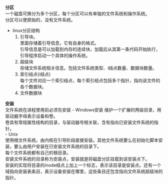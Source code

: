**分区**  
一个磁盘可换分为多个分区，每个分区可以有单独的文件系统和操作系统。  
分区可以使原始的，没有文件系统。  
- linux分区结构  
    1. 引导块。  
    里面存储着引导信息，它有自身的格式。  
    引导信息是可以加载到内存的连续块，加载后从其第一条代码开始执行，引导程序启动一个具体的操作系统。  
    2. 超级块  
    存储文件系统相关信息。包括文件系统类型、i结点数量、数据块数量。
    3. 索引结点(i结点)  
    每个文件对应一个索引结点，每个索引结点包括多个指针，指向该文件的各个数据块。
    4. 文件数据块  

**安装**  
文件系统在进程使用前必须先安装
    - Windows安装 
    维护一个扩展的两级目录，用驱动器字母表示设备和卷。  
    卷具有常规属性结构的目录，与驱动器号相关联，含有指向已安装文件系统的指针。  
    - Unix  
    使用根文件系统。由内核在引导阶段直接安装。其他文件系统要么在初始化脚本安装，要么由用户安装在已安装文件系统的目录下。  
    每个文件系统都有自己的根目录。  
    安装文件系统的目录称为安装点，安装就是将磁盘分区挂载到该安装点下。  
    安装的实现将目录的inode结点上加上一个标志，表示该目录是安装点。还有一个域指向安装表条目，表示设备安装在哪里，这些条目还包含指向文件系统超级块的指针。
